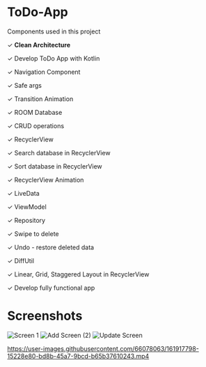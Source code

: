 # ToDo-App

Components used in this project

✓ **Clean Architecture**

✓ Develop ToDo App with Kotlin

✓ Navigation Component

✓ Safe args

✓ Transition Animation

✓ ROOM Database

✓ CRUD operations

✓ RecyclerView

✓ Search database in RecyclerView

✓ Sort database in RecyclerView

✓ RecyclerView Animation

✓ LiveData

✓ ViewModel

✓ Repository

✓ Swipe to delete

✓ Undo - restore deleted data

✓ DiffUtil

✓ Linear, Grid, Staggered Layout in RecyclerView

✓ Develop fully functional app


# Screenshots


![Screen 1](https://user-images.githubusercontent.com/66078063/161917214-0fca8cd7-7857-48b7-9ee3-14708cbecd1f.png)
![Add Screen (2)](https://user-images.githubusercontent.com/66078063/161917280-87b8215b-d5a8-49be-8940-90b5f3ad6001.png)
![Update Screen](https://user-images.githubusercontent.com/66078063/161917406-3945870d-42f8-4a23-b9f0-c1288e1e3a47.png)








https://user-images.githubusercontent.com/66078063/161917798-15228e80-bd8b-45a7-9bcd-b65b37610243.mp4


